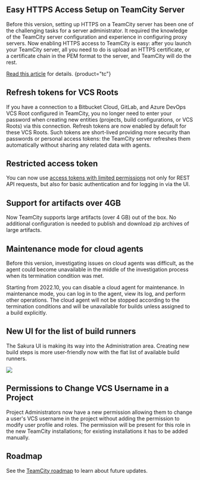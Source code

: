 [//]: # (title: What's New in TeamCity 2022.10)
[//]: # (auxiliary-id: What's New in TeamCity 2022.10;What's New in TeamCity)


## Easy HTTPS Access Setup on TeamCity Server

Before this version, setting up HTTPS on a TeamCity server has been one of the challenging tasks for a server administrator. 
It required the knowledge of the TeamCity server configuration and experience in configuring proxy servers. 
Now enabling HTTPS access to TeamCity is easy: after you launch your TeamCity server, 
all you need to do is upload an HTTPS certificate, or a certificate chain in the PEM format to the server, 
and TeamCity will do the rest.

[Read this article](https-server-settings.md) for details.
{product="tc"}

## Refresh tokens for VCS Roots

If you have a connection to a Bitbucket Cloud, GitLab, and Azure DevOps VCS Root configured in TeamCity, you no longer need to enter your password when creating new entities 
(projects, build configurations, or VCS Roots) via this connection.
Refresh tokens are now enabled by default for these VCS Roots. Such tokens are short-lived providing more security than passwords or personal access tokens: 
the TeamCity server refreshes them automatically without sharing any related data with agents.

## Restricted access token

You can now use [access tokens with limited permissions](configuring-your-user-profile.md#token-scope) not only for REST API requests, but also for basic authentication and for logging in via the UI.

## Support for artifacts over 4GB

Now TeamCity supports large artifacts (over 4 GB) out of the box. No additional configuration is needed to publish and download zip archives of large artifacts.

## Maintenance mode for cloud agents

Before this version, investigating issues on cloud agents was difficult, as the agent could become unavailable in the middle of the investigation process when its termination condition was met. 

Starting from 2022.10, you can disable a cloud agent for maintenance. In maintenance mode, you can log in to the agent, view its log, and perform other operations. 
The cloud agent will not be stopped according to the termination conditions and will be unavailable for builds unless assigned to a build explicitly.

## New UI for the list of build runners

The Sakura UI is making its way into the Administration area. Creating new build steps is more user-friendly now with the flat list of available build runners.

<img src="flat-list-build-runners.png" />


## Permissions to Change VCS Username in a Project

Project Administrators now have a new permission allowing them to change a user's VCS username in the project without adding the permission to modify user profile and roles. 
The permission will be present for this role in the new TeamCity installations; for existing installations it has to be added manually.

## Roadmap

See the [TeamCity roadmap](https://www.jetbrains.com/teamcity/roadmap/#teamcity-roadmap) to learn about future updates.